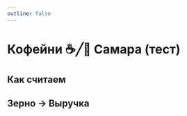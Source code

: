 ```yaml
---
outline: false
---
```


# Кофейни ☕️╱🚀 Самара (тест)

<IndexSMRTest />


## Как считаем
<GrowthIndexMethod />

## Зерно → Выручка
<CoffeeGlossaryTabs />
